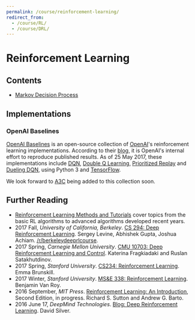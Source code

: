 ```yaml
---
permalink: /course/reinforcement-learning/
redirect_from:
  - /course/RL/
  - /course/DRL/
---
```

# Reinforcement Learning

## Contents

* [Markov Decision Process](http://realai.org/course/reinforcement-learning/markov-decision-process/)

## Implementations

### OpenAI Baselines

[OpenAI Baselines](https://github.com/openai/baselines) is an open-source collection of [OpenAI](http://realai.org/research-groups/openai/)'s reinforcement learning implementations. According to their [blog](https://blog.openai.com/openai-baselines-dqn/), it is OpenAI's internal effort to reproduce published results. As of 25 May 2017, these implementations include [DQN](http://www.nature.com/nature/journal/v518/n7540/full/nature14236.html), [Double Q Learning](https://arxiv.org/abs/1509.06461), [Prioritized Replay](https://arxiv.org/abs/1511.05952) and [Dueling DQN](https://arxiv.org/abs/1511.06581), using Python 3 and [TensorFlow](https://www.tensorflow.org/).

We look forward to [A3C](https://arxiv.org/abs/1602.01783) being added to this collection soon.

## Further Reading

* [Reinforcement Learning Methods and Tutorials](https://github.com/MorvanZhou/Reinforcement-learning-with-tensorflow) cover topics from the basic RL algorithms to advanced algorithms developed recent years.
* 2017 Fall, *University of California, Berkeley*. [CS 294: Deep Reinforcement Learning](http://rll.berkeley.edu/deeprlcourse/). Sergey Levine, Abhishek Gupta, Joshua Achiam. [/r/berkeleydeeprlcourse](https://www.reddit.com/r/berkeleydeeprlcourse/).
* 2017 Spring, *Carnegie Mellon University*. [CMU 10703: Deep Reinforcement Learning and Control](https://katefvision.github.io/). Katerina Fragkiadaki and Ruslan Satakhutdinov.
* 2017 Spring, *Stanford University*. [CS234: Reinforcement Learning](http://web.stanford.edu/class/cs234/index.html). Emma Brunskill.
* 2017 Winter, *Stanford University*. [MS&E 338: Reinforcement Learning](https://web.stanford.edu/class/msande338/). Benjamin Van Roy.
* 2016 September, *MIT Press*. [Reinforcement Learning: An Introduction](http://incompleteideas.net/sutton/book/the-book-2nd.html), Second Edition, in progress. Richard S. Sutton and Andrew G. Barto.
* 2016 June 17, *DeepMind Technologies*. [Blog: Deep Reinforcement Learning](https://deepmind.com/blog/deep-reinforcement-learning/). David Silver.


